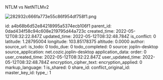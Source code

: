 NTLM vs NetNTLMv2 

![282932c666fa773e55c86f954df758f1.png](:/eff36f070f764ad3920b27bfaaa1a17f)

id: a4b68b6d52e84218995a5374ecb106f1
parent_id: 0dad434f58c94c608e219795d44a723c
created_time: 2022-05-12T08:32:22.847Z
updated_time: 2022-05-12T08:32:48.784Z
is_conflict: 0
latitude: 1.28795004
longitude: 103.85178375
altitude: 0.0000
author: 
source_url: 
is_todo: 0
todo_due: 0
todo_completed: 0
source: joplin-desktop
source_application: net.cozic.joplin-desktop
application_data: 
order: 0
user_created_time: 2022-05-12T08:32:22.847Z
user_updated_time: 2022-05-12T08:32:48.784Z
encryption_cipher_text: 
encryption_applied: 0
markup_language: 1
is_shared: 0
share_id: 
conflict_original_id: 
master_key_id: 
type_: 1